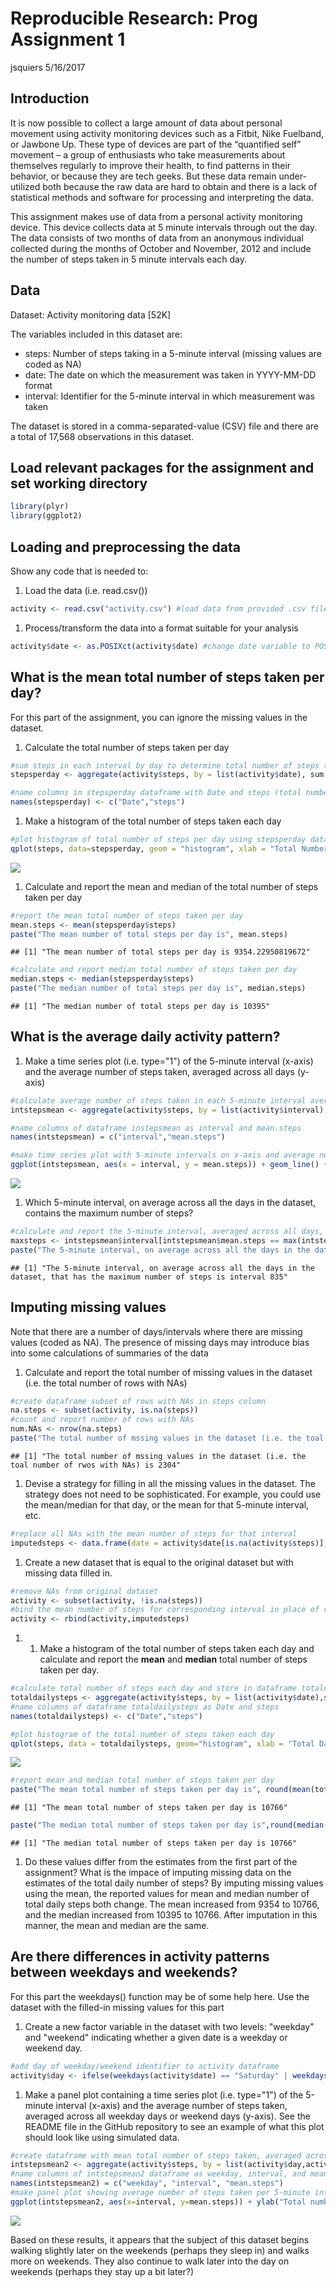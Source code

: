 Reproducible Research: Prog Assignment 1
================
jsquiers
5/16/2017

Introduction
------------

It is now possible to collect a large amount of data about personal movement using activity monitoring devices such as a Fitbit, Nike Fuelband, or Jawbone Up. These type of devices are part of the “quantified self” movement – a group of enthusiasts who take measurements about themselves regularly to improve their health, to find patterns in their behavior, or because they are tech geeks. But these data remain under-utilized both because the raw data are hard to obtain and there is a lack of statistical methods and software for processing and interpreting the data.

This assignment makes use of data from a personal activity monitoring device. This device collects data at 5 minute intervals through out the day. The data consists of two months of data from an anonymous individual collected during the months of October and November, 2012 and include the number of steps taken in 5 minute intervals each day.

Data
----

Dataset: Activity monitoring data \[52K\]

The variables included in this dataset are:
- steps: Number of steps taking in a 5-minute interval (missing values are coded as NA)
- date: The date on which the measurement was taken in YYYY-MM-DD format
- interval: Identifier for the 5-minute interval in which measurement was taken

The dataset is stored in a comma-separated-value (CSV) file and there are a total of 17,568 observations in this dataset.

Load relevant packages for the assignment and set working directory
-------------------------------------------------------------------

``` r
library(plyr)
library(ggplot2)
```

Loading and preprocessing the data
----------------------------------

Show any code that is needed to:

1.  Load the data (i.e. read.csv())

``` r
activity <- read.csv("activity.csv") #load data from provided .csv file
```

1.  Process/transform the data into a format suitable for your analysis

``` r
activity$date <- as.POSIXct(activity$date) #change date variable to POSIXct 
```

What is the mean total number of steps taken per day?
-----------------------------------------------------

For this part of the assignment, you can ignore the missing values in the dataset.

1.  Calculate the total number of steps taken per day

``` r
#sum steps in each interval by day to determine total number of steps taken per day and store in dataframe stepsperday; ignore NA values
stepsperday <- aggregate(activity$steps, by = list(activity$date), sum, na.rm=TRUE)

#name columns in stepsperday dataframe with Date and steps (total number of steps)
names(stepsperday) <- c("Date","steps")
```

1.  Make a histogram of the total number of steps taken each day

``` r
#plot histogram of total number of steps per day using stepsperday dataframe
qplot(steps, data=stepsperday, geom = "histogram", xlab = "Total Number of Steps per Day", ylab = "Count", binwidth=500)
```

![](PA1_template_files/figure-markdown_github/unnamed-chunk-5-1.png)

1.  Calculate and report the mean and median of the total number of steps taken per day

``` r
#report the mean total number of steps taken per day
mean.steps <- mean(stepsperday$steps)
paste("The mean number of total steps per day is", mean.steps)
```

    ## [1] "The mean number of total steps per day is 9354.22950819672"

``` r
#calculate and report median total number of steps taken per day
median.steps <- median(stepsperday$steps)
paste("The median number of total steps per day is", median.steps)
```

    ## [1] "The median number of total steps per day is 10395"

What is the average daily activity pattern?
-------------------------------------------

1.  Make a time series plot (i.e. type="1") of the 5-minute interval (x-axis) and the average number of steps taken, averaged across all days (y-axis)

``` r
#calculate average number of steps taken in each 5-minute interval averaged across all days and store in dataframe intstepsmean
intstepsmean <- aggregate(activity$steps, by = list(activity$interval),mean,na.rm=TRUE)

#name columns of dataframe instepsmean as interval and mean.steps
names(intstepsmean) = c("interval","mean.steps")

#make time series plot with 5-minute intervals on x-axis and average number of steps taken within each interval (averaged across all days) on y-axis
ggplot(intstepsmean, aes(x = interval, y = mean.steps)) + geom_line() + labs(x = "Interval", y = "Average Number of Steps")
```

![](PA1_template_files/figure-markdown_github/unnamed-chunk-7-1.png)

1.  Which 5-minute interval, on average across all the days in the dataset, contains the maximum number of steps?

``` r
#calculate and report the 5-minute interval, averaged across all days, with the maximum number of steps
maxsteps <- intstepsmean$interval[intstepsmean$mean.steps == max(intstepsmean$mean.steps)]
paste("The 5-minute interval, on average across all the days in the dataset, that has the maximum number of steps is interval", maxsteps)
```

    ## [1] "The 5-minute interval, on average across all the days in the dataset, that has the maximum number of steps is interval 835"

Imputing missing values
-----------------------

Note that there are a number of days/intervals where there are missing values (coded as NA). The presence of missing days may introduce bias into some calculations of summaries of the data
1. Calculate and report the total number of missing values in the dataset (i.e. the total number of rows with NAs)

``` r
#create dataframe subset of rows with NAs in steps column
na.steps <- subset(activity, is.na(steps))
#count and report number of rows with NAs
num.NAs <- nrow(na.steps)
paste("The total number of mssing values in the dataset (i.e. the toal number of rwos with NAs) is", num.NAs)
```

    ## [1] "The total number of mssing values in the dataset (i.e. the toal number of rwos with NAs) is 2304"

1.  Devise a strategy for filling in all the missing values in the dataset. The strategy does not need to be sophisticated. For example, you could use the mean/median for that day, or the mean for that 5-minute interval, etc.

``` r
#replace all NAs with the mean number of steps for that interval
imputedsteps <- data.frame(date = activity$date[is.na(activity$steps)], interval = activity$interval[is.na(activity$steps)], steps = intstepsmean[match(intstepsmean$interval, activity$interval[is.na(activity$steps)]),2])
```

1.  Create a new dataset that is equal to the original dataset but with missing data filled in.

``` r
#remove NAs from original dataset
activity <- subset(activity, !is.na(steps))
#bind the mean number of steps for corresponding interval in place of removed NAs
activity <- rbind(activity,imputedsteps)
```

1.  1.  Make a histogram of the total number of steps taken each day and calculate and report the **mean** and **median** total number of steps taken per day.

``` r
#calculate total number of steps each day and store in dataframe totaldailysteps
totaldailysteps <- aggregate(activity$steps, by = list(activity$date),sum,na.rm=TRUE)
#name columns of dataframe totaldailysteps as Date and steps
names(totaldailysteps) <- c("Date","steps")

#plot histogram of the total number of steps taken each day
qplot(steps, data = totaldailysteps, geom="histogram", xlab = "Total Daily Number of Steps", binwidth = 500)
```

![](PA1_template_files/figure-markdown_github/unnamed-chunk-12-1.png)

``` r
#report mean and median total number of steps taken per day
paste("The mean total number of steps taken per day is", round(mean(totaldailysteps$steps)))
```

    ## [1] "The mean total number of steps taken per day is 10766"

``` r
paste("The median total number of steps taken per day is",round(median(totaldailysteps$steps)))
```

    ## [1] "The median total number of steps taken per day is 10766"

1.  Do these values differ from the estimates from the first part of the assignment? What is the impace of imputing missing data on the estimates of the total daily number of steps?
    By imputing missing values using the mean, the reported values for mean and median number of total daily steps both change. The mean increased from 9354 to 10766, and the median increased from 10395 to 10766. After imputation in this manner, the mean and median are the same.

Are there differences in activity patterns between weekdays and weekends?
-------------------------------------------------------------------------

For this part the weekdays() function may be of some help here. Use the dataset with the filled-in missing values for this part
1. Create a new factor variable in the dataset with two levels: "weekday" and "weekend" indicating whether a given date is a weekday or weekend day.

``` r
#add day of weekday/weekend identifier to activity dataframe
activity$day <- ifelse(weekdays(activity$date) == "Saturday" | weekdays(activity$date) == "Sunday", "weekend", "weekday")
```

1.  Make a panel plot containing a time series plot (i.e. type="1") of the 5-minute interval (x-axis) and the average number of steps taken, averaged across all weekday days or weekend days (y-axis). See the README file in the GitHub repository to see an example of what this plot should look like using simulated data.

``` r
#create dataframe with mean total number of steps taken, averaged across all days, that maintains weekday/weekend identifier
intstepsmean2 <- aggregate(activity$steps, by = list(activity$day,activity$interval), mean, na.rm=TRUE)
#name columns of intstepsmean2 dataframe as weekday, interval, and mean.steps
names(intstepsmean2) = c("weekday", "interval", "mean.steps")
#make panel plot showing average number of steps taken per 5-minute interval across all weekday days or weekend days
ggplot(intstepsmean2, aes(x=interval, y=mean.steps)) + ylab("Total number of steps") + geom_line() + facet_grid(weekday~.)
```

![](PA1_template_files/figure-markdown_github/unnamed-chunk-14-1.png)

Based on these results, it appears that the subject of this dataset begins walking slightly later on the weekends (perhaps they sleep in) and walks more on weekends. They also continue to walk later into the day on weekends (perhaps they stay up a bit later?)
